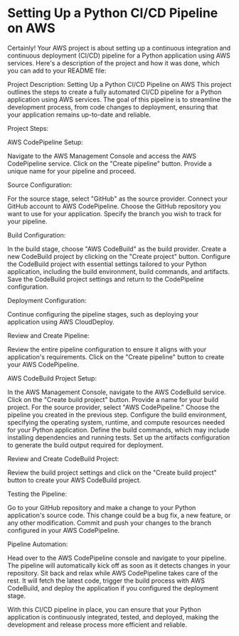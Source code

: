 # Setting Up a Python CI/CD Pipeline on AWS


Certainly! Your AWS project is about setting up a continuous integration and continuous deployment (CI/CD) pipeline for a Python application using AWS services. Here's a description of the project and how it was done, which you can add to your README file:

Project Description: Setting Up a Python CI/CD Pipeline on AWS
This project outlines the steps to create a fully automated CI/CD pipeline for a Python application using AWS services. The goal of this pipeline is to streamline the development process, from code changes to deployment, ensuring that your application remains up-to-date and reliable.

Project Steps:

AWS CodePipeline Setup:

Navigate to the AWS Management Console and access the AWS CodePipeline service.
Click on the "Create pipeline" button.
Provide a unique name for your pipeline and proceed.


Source Configuration:

For the source stage, select "GitHub" as the source provider.
Connect your GitHub account to AWS CodePipeline.
Choose the GitHub repository you want to use for your application.
Specify the branch you wish to track for your pipeline.


Build Configuration:

In the build stage, choose "AWS CodeBuild" as the build provider.
Create a new CodeBuild project by clicking on the "Create project" button.
Configure the CodeBuild project with essential settings tailored to your Python application, including the build environment, build commands, and artifacts.
Save the CodeBuild project settings and return to the CodePipeline configuration.


Deployment Configuration:

Continue configuring the pipeline stages, such as deploying your application using AWS CloudDeploy.


Review and Create Pipeline:

Review the entire pipeline configuration to ensure it aligns with your application's requirements.
Click on the "Create pipeline" button to create your AWS CodePipeline.


AWS CodeBuild Project Setup:

In the AWS Management Console, navigate to the AWS CodeBuild service.
Click on the "Create build project" button.
Provide a name for your build project.
For the source provider, select "AWS CodePipeline."
Choose the pipeline you created in the previous step.
Configure the build environment, specifying the operating system, runtime, and compute resources needed for your Python application.
Define the build commands, which may include installing dependencies and running tests.
Set up the artifacts configuration to generate the build output required for deployment.


Review and Create CodeBuild Project:

Review the build project settings and click on the "Create build project" button to create your AWS CodeBuild project.


Testing the Pipeline:

Go to your GitHub repository and make a change to your Python application's source code. This change could be a bug fix, a new feature, or any other modification.
Commit and push your changes to the branch configured in your AWS CodePipeline.


Pipeline Automation:

Head over to the AWS CodePipeline console and navigate to your pipeline.
The pipeline will automatically kick off as soon as it detects changes in your repository.
Sit back and relax while AWS CodePipeline takes care of the rest. It will fetch the latest code, trigger the build process with AWS CodeBuild, and deploy the application if you configured the deployment stage.


With this CI/CD pipeline in place, you can ensure that your Python application is continuously integrated, tested, and deployed, making the development and release process more efficient and reliable.
